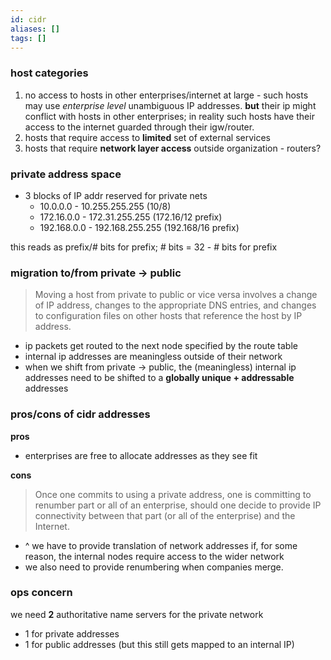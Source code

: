 ```yaml
---
id: cidr
aliases: []
tags: []
---
```


### host categories

1. no access to hosts in other enterprises/internet at large - such hosts may use _enterprise level_ unambiguous IP addresses. **but** their ip might conflict with hosts in other enterprises; in reality such hosts have their access to the internet guarded through their igw/router.
2. hosts that require access to **limited** set of external services
3. hosts that require **network layer access** outside organization - routers?

### private address space

- 3 blocks of IP addr reserved for private nets
  - 10.0.0.0 - 10.255.255.255 (10/8)
  - 172.16.0.0 - 172.31.255.255 (172.16/12 prefix)
  - 192.168.0.0 - 192.168.255.255 (192.168/16 prefix)

this reads as prefix/# bits for prefix; # bits = 32 - # bits for prefix

### migration to/from private -> public

> Moving a host from private to public or vice versa involves a change
> of IP address, changes to the appropriate DNS entries, and changes to
> configuration files on other hosts that reference the host by IP
> address.

- ip packets get routed to the next node specified by the route table
- internal ip addresses are meaningless outside of their network
- when we shift from private -> public, the (meaningless) internal ip addresses need to be shifted to a **globally unique + addressable** addresses

### pros/cons of cidr addresses

**pros**

- enterprises are free to allocate addresses as they see fit

**cons**

> Once one commits to using a private address, one is committing to
> renumber part or all of an enterprise, should one decide to provide
> IP connectivity between that part (or all of the enterprise) and the
> Internet.

- ^ we have to provide translation of network addresses if, for some reason, the internal nodes require access to the wider network
- we also need to provide renumbering when companies merge.

### ops concern

we need **2** authoritative name servers for the private network

- 1 for private addresses
- 1 for public addresses (but this still gets mapped to an internal IP)


